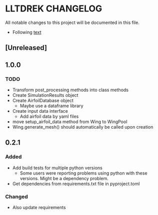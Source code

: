 # LLTDREK CHANGELOG

All notable changes to this project will be documented in this file.
- Following [text](https://keepachangelog.com/en/1.0.0/)

## [Unreleased]

## 1.0.0

### TODO

- Transform post_processing methods into class methods
- Create SimulationResults object
- Create AirfoilDatabase object
  - Maybe use a dataframe library
- Create input data interface
  - Add airfoil data by yaml files
- move setup_airfoil_data method from Wing to WingPool
- Wing.generate_mesh() should automatically be called upon creation


## 0.2.1

### Added

- Add build tests for multiple python versions
    - Some users were reporting problems using python with these versions. Might be a dependency problem.
- Get dependencies from requirements.txt file in pyproject.toml

### Changed

- Also update requirements
